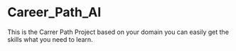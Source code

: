 # Career_Path_AI
This is the Carrer Path Project based on your domain you can easily get the skills what you need to learn.
